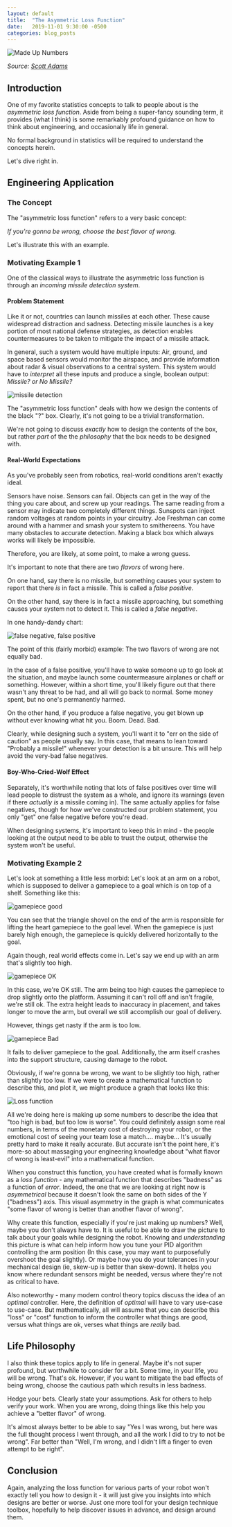 ```yaml
---
layout: default
title:  "The Asymmetric Loss Function"
date:   2019-11-01 9:30:00 -0500
categories: blog_posts
---
```


![Made Up Numbers](/assets/img/made_up_numbers.png)

_Source: [Scott Adams](https://dilbert.com/strip/2008-05-08)_

## Introduction 

One of my favorite statistics concepts to talk to people about is the _asymmetric loss function_. Aside from being a super-fancy sounding term, it provides (what I think) is some remarkably profound guidance on how to think about engineering, and occasionally life in general.

No formal background in statistics will be required to understand the concepts herein.

Let's dive right in.

## Engineering Application

### The Concept

The "asymmetric loss function" refers to a very basic concept:

_If you're gonna be wrong, choose the best flavor of wrong._

Let's illustrate this with an example.

### Motivating Example 1

One of the classical ways to illustrate the asymmetric loss function is through an _incoming missile detection system_. 

#### Problem Statement

Like it or not, countries can launch missiles at each other. These cause widespread distraction and sadness. Detecting missile launches is a key portion of most national defense strategies, as detection enables countermeasures to be taken to mitigate the impact of a missile attack.

In general, such a system would have multiple inputs: Air, ground, and space based sensors would monitor the airspace, and provide information about radar & visual observations to a central system. This system would have to _interpret_ all these inputs and produce a single, boolean output: _Missile? or No Missile?_

![missile detection](/assets/img/missile_detect.png)

The "asymmetric loss function" deals with how we design the contents of the black "?" box. Clearly, it's not going to be a trivial transformation. 

We're not going to discuss _exactly_ how to design the contents of the box, but rather _part_ of the the _philosophy_ that the box needs to be designed with.

#### Real-World Expectations

As you've probably seen from robotics, real-world conditions aren't exactly ideal. 

Sensors have noise. Sensors can fail. Objects can get in the way of the thing you care about, and screw up your readings. The same reading from a sensor may indicate two completely different things. Sunspots can inject random voltages at random points in your circuitry. Joe Freshman can come around with a hammer and smash your system to smithereens. You have many obstacles to accurate detection. Making a black box which always works will likely be impossible.

Therefore, you are likely, at some point, to make a wrong guess.

It's important to note that there are two _flavors_ of wrong here. 

On one hand, say there is no missile, but something causes your system to report that there _is_ in fact a missile. This is called a _false positive_.

On the other hand, say there is in fact a missile approaching, but something causes your system not to detect it. This is called a _false negative_.

In one handy-dandy chart:

![false negative, false positive](/assets/img/fp_fn.png)

The point of this (fairly morbid) example: The two flavors of wrong are not equally bad.

In the case of a false positive, you'll have to wake someone up to go look at the situation, and maybe launch some countermeasure airplanes or chaff or something. However, within a short time, you'll likely figure out that there wasn't any threat to be had, and all will go back to normal. Some money spent, but no one's permanently harmed.

On the other hand, if you produce a false negative, you get blown up without ever knowing what hit you. Boom. Dead. Bad.

Clearly, while designing such a system, you'll want it to "err on the side of caution" as people usually say. In this case, that means to lean toward "Probably a missile!" whenever your detection is a bit unsure. This will help avoid the very-bad false negatives.

#### Boy-Who-Cried-Wolf Effect

Separately, it's worthwhile noting that lots of false positives over time will lead people to distrust the system as a whole, and ignore its warnings (even if there _actually is_ a missile coming in). The same actually applies for false negatives, though for how we've constructed our problem statement, you only "get" one false negative before you're dead.

When designing systems, it's important to keep this in mind - the people looking at the output need to be able to trust the output, otherwise the system won't be useful.

### Motivating Example 2

Let's look at something a little less morbid: Let's look at an arm on a robot, which is supposed to deliver a gamepiece to a goal which is on top of a shelf. Something like this:

![gamepiece good](/assets/img/gamepiece_place_good.png)

You can see that the triangle shovel on the end of the arm is responsible for lifting the heart gamepiece to the goal level. When the gamepiece is just barely high enough, the gamepiece is quickly delivered horizontally to the goal.

Again though, real world effects come in. Let's say we end up with an arm that's slightly too high.

![gamepiece OK](/assets/img/gamepiece_place_too_high.png)

In this case, we're OK still. The arm being too high causes the gamepiece to drop slightly onto the platform. Assuming it can't roll off and isn't fragile, we're still ok. The extra height leads to inaccuracy in placement, and takes longer to move the arm, but overall we still accomplish our goal of delivery.

However, things get nasty if the arm is too low. 

![gamepiece Bad](/assets/img/gamepiece_place_too_low.png)

It fails to deliver gamepiece to the goal. Additionally, the arm itself crashes into the support structure, causing damage to the robot. 

Obviously, if we're gonna be wrong, we want to be slightly too high, rather than slightly too low. If we were to create a mathematical function to describe this, and plot it, we might produce a graph that looks like this:

![Loss function](/assets/img/loss_function.png)

All we're doing here is making up some numbers to describe the idea that "too high is bad, but too low is worse". You could definitely assign some real numbers, in terms of the monetary cost of destroying your robot, or the emotional cost of seeing your team lose a match.... maybe... It's usually pretty hard to make it really accurate. But accurate isn't the point here, it's more-so about massaging your engineering knowledge about "what flavor of wrong is least-evil" into a mathematical function.

When you construct this function, you have created what is formally known as a _loss function_ - any mathematical function that describes "badness" as a function of _error_. Indeed, the one that we are looking at right now is _asymmetrical_ because it doesn't look the same on both sides of the Y ("badness") axis. This visual asymmetry in the graph is what communicates "some flavor of wrong is better than another flavor of wrong".

Why create this function, especially if you're just making up numbers? Well, maybe you don't always have to. It is useful to be able to draw the picture to talk about your goals while designing the robot. Knowing and _understanding_ this picture is what can help inform how you tune your PID algorithm controlling the arm position (In this case, you may want to purposefully overshoot the goal slightly). Or maybe how you do your tolerances in your mechanical design (ie, skew-up is better than skew-down). It helps you know where redundant sensors might be needed, versus where they're not as critical to have. 

Also noteworthy - many modern control theory topics discuss the idea of an _optimal_ controller. Here, the definition of _optimal_ will have to vary use-case to use-case. But mathematically, all will assume that you can describe this "loss" or "cost" function to inform the controller what things are good, versus what things are ok, verses what things are _really_ bad.

## Life Philosophy

I also think these topics apply to life in general. Maybe it's not super profound, but worthwhile to consider for a bit. Some time, in your life, you will be wrong. That's ok. However, if you want to mitigate the bad effects of being wrong, choose the cautious path which results in less badness.

Hedge your bets. Clearly state your assumptions. Ask for others to help verify your work. When you are wrong, doing things like this help you achieve a "better flavor" of wrong. 

It's almost always better to be able to say "Yes I was wrong, but here was the full thought process I went through, and all the work I did to try to not be wrong". Far better than "Well, I'm wrong, and I didn't lift a finger to even attempt to be right".

## Conclusion

Again, analyzing the loss function for various parts of your robot won't exactly tell you how to design it - it will just give you insights into which designs are better or worse. Just one more tool for your design technique toolbox, hopefully to help discover issues in advance, and design around them.